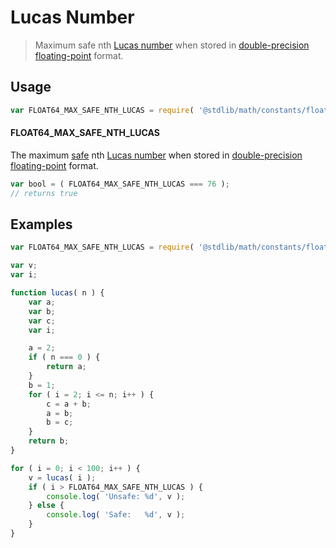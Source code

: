 # Lucas Number

> Maximum safe nth [Lucas number][lucas-number] when stored in [double-precision floating-point][ieee754] format.

<section class="usage">

## Usage

<!-- eslint-disable id-length -->

``` javascript
var FLOAT64_MAX_SAFE_NTH_LUCAS = require( '@stdlib/math/constants/float64-max-safe-nth-lucas' );
```

#### FLOAT64_MAX_SAFE_NTH_LUCAS

The maximum [safe][safe-integers] nth [Lucas number][lucas-number] when stored in [double-precision floating-point][ieee754] format.

``` javascript
var bool = ( FLOAT64_MAX_SAFE_NTH_LUCAS === 76 );
// returns true
```

</section>

<!-- /.usage -->


<section class="examples">

## Examples

<!-- eslint-disable id-length -->

``` javascript
var FLOAT64_MAX_SAFE_NTH_LUCAS = require( '@stdlib/math/constants/float64-max-safe-nth-lucas' );

var v;
var i;

function lucas( n ) {
    var a;
    var b;
    var c;
    var i;

    a = 2;
    if ( n === 0 ) {
        return a;
    }
    b = 1;
    for ( i = 2; i <= n; i++ ) {
        c = a + b;
        a = b;
        b = c;
    }
    return b;
}

for ( i = 0; i < 100; i++ ) {
    v = lucas( i );
    if ( i > FLOAT64_MAX_SAFE_NTH_LUCAS ) {
        console.log( 'Unsafe: %d', v );
    } else {
        console.log( 'Safe:   %d', v );
    }
}
```

</section>

<!-- /.examples -->


<section class="links">

[safe-integers]: http://www.2ality.com/2013/10/safe-integers.html
[lucas-number]: https://en.wikipedia.org/wiki/Lucas_number
[ieee754]: https://en.wikipedia.org/wiki/IEEE_754-1985

</section>

<!-- /.links -->
